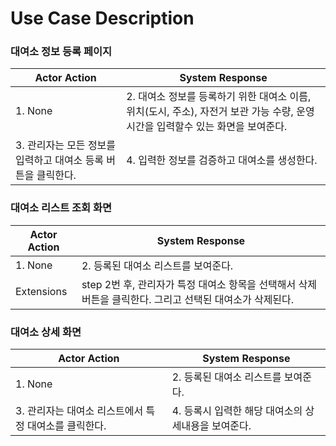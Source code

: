 # Use Case Description

### 대여소 정보 등록 페이지

| **Actor Action**                                              | **System Response**                                                                                                             |
| ------------------------------------------------------------- | ------------------------------------------------------------------------------------------------------------------------------- |
| 1. None                                                       | 2. 대여소 정보를 등록하기 위한 대여소 이름, 위치(도시, 주소), 자전거 보관 가능 수량, 운영 시간을 입력할수 있는 화면을 보여준다. |
| 3. 관리자는 모든 정보를 입력하고 대여소 등록 버튼을 클릭한다. | 4. 입력한 정보를 검증하고 대여소를 생성한다.                                                                                    |

### 대여소 리스트 조회 화면

| **Actor Action** | **System Response**                                                                                      |
| ---------------- | -------------------------------------------------------------------------------------------------------- |
| 1. None          | 2. 등록된 대여소 리스트를 보여준다.                                                                      |
| Extensions       | step 2번 후, 관리자가 특정 대여소 항목을 선택해서 삭제 버튼을 클릭한다. 그리고 선택된 대여소가 삭제된다. |

### 대여소 상세 화면

| **Actor Action**                                      | **System Response**                                 |
| ----------------------------------------------------- | --------------------------------------------------- |
| 1. None                                               | 2. 등록된 대여소 리스트를 보여준다.                 |
| 3. 관리자는 대여소 리스트에서 특정 대여소를 클릭한다. | 4. 등록시 입력한 해당 대여소의 상세내용을 보여준다. |

